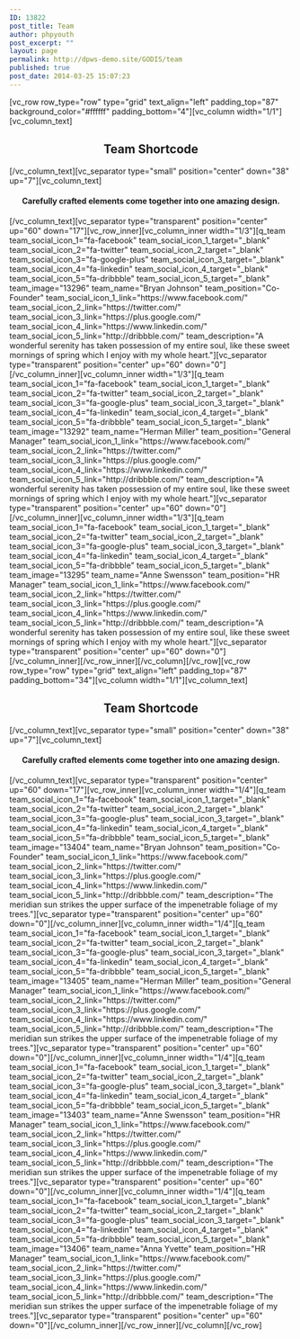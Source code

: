 ```yaml
---
ID: 13822
post_title: Team
author: phpyouth
post_excerpt: ""
layout: page
permalink: http://dpws-demo.site/GODIS/team
published: true
post_date: 2014-03-25 15:07:23
---
```

[vc_row row_type="row" type="grid" text_align="left" padding_top="87" background_color="#ffffff" padding_bottom="4"][vc_column width="1/1"][vc_column_text]
<h2 style="text-align: center;">Team Shortcode</h2>
[/vc_column_text][vc_separator type="small" position="center" down="38" up="7"][vc_column_text]
<h4 style="text-align: center;">Carefully crafted elements come together into one amazing design.</h4>
[/vc_column_text][vc_separator type="transparent" position="center" up="60" down="17"][vc_row_inner][vc_column_inner width="1/3"][q_team team_social_icon_1="fa-facebook" team_social_icon_1_target="_blank" team_social_icon_2="fa-twitter" team_social_icon_2_target="_blank" team_social_icon_3="fa-google-plus" team_social_icon_3_target="_blank" team_social_icon_4="fa-linkedin" team_social_icon_4_target="_blank" team_social_icon_5="fa-dribbble" team_social_icon_5_target="_blank" team_image="13296" team_name="Bryan Johnson" team_position="Co-Founder" team_social_icon_1_link="https://www.facebook.com/" team_social_icon_2_link="https://twitter.com/" team_social_icon_3_link="https://plus.google.com/" team_social_icon_4_link="https://www.linkedin.com/‎" team_social_icon_5_link="http://dribbble.com/" team_description="A wonderful serenity has taken possession of my entire soul, like these sweet mornings of spring which I enjoy with my whole heart."][vc_separator type="transparent" position="center" up="60" down="0"][/vc_column_inner][vc_column_inner width="1/3"][q_team team_social_icon_1="fa-facebook" team_social_icon_1_target="_blank" team_social_icon_2="fa-twitter" team_social_icon_2_target="_blank" team_social_icon_3="fa-google-plus" team_social_icon_3_target="_blank" team_social_icon_4="fa-linkedin" team_social_icon_4_target="_blank" team_social_icon_5="fa-dribbble" team_social_icon_5_target="_blank" team_image="13292" team_name="Herman Miller" team_position="General Manager" team_social_icon_1_link="https://www.facebook.com/" team_social_icon_2_link="https://twitter.com/" team_social_icon_3_link="https://plus.google.com/" team_social_icon_4_link="https://www.linkedin.com/‎" team_social_icon_5_link="http://dribbble.com/" team_description="A wonderful serenity has taken possession of my entire soul, like these sweet mornings of spring which I enjoy with my whole heart."][vc_separator type="transparent" position="center" up="60" down="0"][/vc_column_inner][vc_column_inner width="1/3"][q_team team_social_icon_1="fa-facebook" team_social_icon_1_target="_blank" team_social_icon_2="fa-twitter" team_social_icon_2_target="_blank" team_social_icon_3="fa-google-plus" team_social_icon_3_target="_blank" team_social_icon_4="fa-linkedin" team_social_icon_4_target="_blank" team_social_icon_5="fa-dribbble" team_social_icon_5_target="_blank" team_image="13295" team_name="Anne Swensson" team_position="HR Manager" team_social_icon_1_link="https://www.facebook.com/" team_social_icon_2_link="https://twitter.com/" team_social_icon_3_link="https://plus.google.com/" team_social_icon_4_link="https://www.linkedin.com/‎" team_social_icon_5_link="http://dribbble.com/" team_description="A wonderful serenity has taken possession of my entire soul, like these sweet mornings of spring which I enjoy with my whole heart."][vc_separator type="transparent" position="center" up="60" down="0"][/vc_column_inner][/vc_row_inner][/vc_column][/vc_row][vc_row row_type="row" type="grid" text_align="left" padding_top="87" padding_bottom="34"][vc_column width="1/1"][vc_column_text]
<h2 style="text-align: center;">Team Shortcode</h2>
[/vc_column_text][vc_separator type="small" position="center" down="38" up="7"][vc_column_text]
<h4 style="text-align: center;">Carefully crafted elements come together into one amazing design.</h4>
[/vc_column_text][vc_separator type="transparent" position="center" up="60" down="17"][vc_row_inner][vc_column_inner width="1/4"][q_team team_social_icon_1="fa-facebook" team_social_icon_1_target="_blank" team_social_icon_2="fa-twitter" team_social_icon_2_target="_blank" team_social_icon_3="fa-google-plus" team_social_icon_3_target="_blank" team_social_icon_4="fa-linkedin" team_social_icon_4_target="_blank" team_social_icon_5="fa-dribbble" team_social_icon_5_target="_blank" team_image="13404" team_name="Bryan Johnson" team_position="Co-Founder" team_social_icon_1_link="https://www.facebook.com/" team_social_icon_2_link="https://twitter.com/" team_social_icon_3_link="https://plus.google.com/" team_social_icon_4_link="https://www.linkedin.com/‎" team_social_icon_5_link="http://dribbble.com/" team_description="The meridian sun strikes the upper surface of the impenetrable foliage of my trees."][vc_separator type="transparent" position="center" up="60" down="0"][/vc_column_inner][vc_column_inner width="1/4"][q_team team_social_icon_1="fa-facebook" team_social_icon_1_target="_blank" team_social_icon_2="fa-twitter" team_social_icon_2_target="_blank" team_social_icon_3="fa-google-plus" team_social_icon_3_target="_blank" team_social_icon_4="fa-linkedin" team_social_icon_4_target="_blank" team_social_icon_5="fa-dribbble" team_social_icon_5_target="_blank" team_image="13405" team_name="Herman Miller" team_position="General Manager" team_social_icon_1_link="https://www.facebook.com/" team_social_icon_2_link="https://twitter.com/" team_social_icon_3_link="https://plus.google.com/" team_social_icon_4_link="https://www.linkedin.com/‎" team_social_icon_5_link="http://dribbble.com/" team_description="The meridian sun strikes the upper surface of the impenetrable foliage of my trees."][vc_separator type="transparent" position="center" up="60" down="0"][/vc_column_inner][vc_column_inner width="1/4"][q_team team_social_icon_1="fa-facebook" team_social_icon_1_target="_blank" team_social_icon_2="fa-twitter" team_social_icon_2_target="_blank" team_social_icon_3="fa-google-plus" team_social_icon_3_target="_blank" team_social_icon_4="fa-linkedin" team_social_icon_4_target="_blank" team_social_icon_5="fa-dribbble" team_social_icon_5_target="_blank" team_image="13403" team_name="Anne Swensson" team_position="HR Manager" team_social_icon_1_link="https://www.facebook.com/" team_social_icon_2_link="https://twitter.com/" team_social_icon_3_link="https://plus.google.com/" team_social_icon_4_link="https://www.linkedin.com/‎" team_social_icon_5_link="http://dribbble.com/" team_description="The meridian sun strikes the upper surface of the impenetrable foliage of my trees."][vc_separator type="transparent" position="center" up="60" down="0"][/vc_column_inner][vc_column_inner width="1/4"][q_team team_social_icon_1="fa-facebook" team_social_icon_1_target="_blank" team_social_icon_2="fa-twitter" team_social_icon_2_target="_blank" team_social_icon_3="fa-google-plus" team_social_icon_3_target="_blank" team_social_icon_4="fa-linkedin" team_social_icon_4_target="_blank" team_social_icon_5="fa-dribbble" team_social_icon_5_target="_blank" team_image="13406" team_name="Anna Yvette" team_position="HR Manager" team_social_icon_1_link="https://www.facebook.com/" team_social_icon_2_link="https://twitter.com/" team_social_icon_3_link="https://plus.google.com/" team_social_icon_4_link="https://www.linkedin.com/‎" team_social_icon_5_link="http://dribbble.com/" team_description="The meridian sun strikes the upper surface of the impenetrable foliage of my trees."][vc_separator type="transparent" position="center" up="60" down="0"][/vc_column_inner][/vc_row_inner][/vc_column][/vc_row]